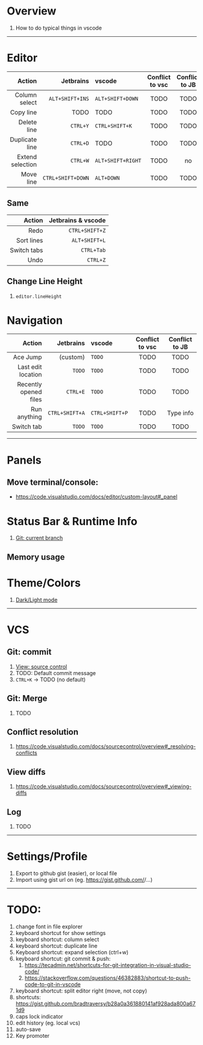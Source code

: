 # Overview
1. How to do typical things in vscode


--------
# Editor
|Action|Jetbrains|vscode|Conflict to vsc|Conflict to JB|
|---:|---:|:---|:---:|:---:|
|Column select|`ALT+SHIFT+INS`|`ALT+SHIFT+DOWN`|TODO|TODO|
|Copy line|TODO|TODO|TODO|TODO|
|Delete line|`CTRL+Y`|`CTRL+SHIFT+K`|TODO|TODO|
|Duplicate line|`CTRL+D`|TODO|TODO|TODO|
|Extend selection|`CTRL+W`|`ALT+SHIFT+RIGHT`|TODO|no|
|Move line|`CTRL+SHIFT+DOWN`|`ALT+DOWN`|TODO|TODO|


## Same
|Action|Jetbrains & vscode|
|---:|---:|
|Redo|`CTRL+SHIFT+Z`|
|Sort lines|`ALT+SHIFT+L`|
|Switch tabs|`CTRL+Tab`|
|Undo|`CTRL+Z`|


## Change Line Height
1. `editor.lineHeight`


# Navigation
|Action|Jetbrains|vscode|Conflict to vsc|Conflict to JB|
|---:|---:|:---|:---:|:---:|
|Ace Jump|(custom)|`TODO`|TODO|TODO|
|Last edit location|`TODO`|`TODO`|TODO|TODO|
|Recently opened files|`CTRL+E`|`TODO`|TODO|TODO|
|Run anything|`CTRL+SHIFT+A`|`CTRL+SHIFT+P`|TODO|Type info|
|Switch tab|`TODO`|`TODO`|TODO|TODO|


--------
# Panels
## Move terminal/console:
- https://code.visualstudio.com/docs/editor/custom-layout#_panel


# Status Bar & Runtime Info
1. [Git: current branch](https://code.visualstudio.com/docs/sourcecontrol/overview#_git-status-bar-actions)

## Memory usage


# Theme/Colors
1. [Dark/Light mode](https://code.visualstudio.com/docs/getstarted/themes)


--------
# VCS

## Git: commit
1. [View: source control](TODO)
1. TODO: Default commit message
1. `CTRL+K` -> TODO (no default)

## Git: Merge
1. TODO

## Conflict resolution
1. https://code.visualstudio.com/docs/sourcecontrol/overview#_resolving-conflicts

## View diffs
1. https://code.visualstudio.com/docs/sourcecontrol/overview#_viewing-diffs

## Log
1. TODO


--------
# Settings/Profile
1. Export to github gist (easier), or local file
1. Import using gist url on (eg. https://gist.github.com/<username>/...)



--------
# TODO: 
1. change font in file explorer
1. keyboard shortcut for show settings
1. keyboard shortcut: column select
1. keyboard shortcut: duplicate line
1. Keyboard shortcut: expand selection (ctrl+w)
1. keyboard shortcut: git commit & push: 
    1. https://tecadmin.net/shortcuts-for-git-integration-in-visual-studio-code/
    1. https://stackoverflow.com/questions/46382883/shortcut-to-push-code-to-git-in-vscode
1. keyboard shortcut: split editor right (move, not copy)
1. shortcuts: https://gist.github.com/bradtraversy/b28a0a361880141af928ada800a671d9
1. caps lock indicator
1. edit history (eg. local vcs)
1. auto-save
1. Key promoter